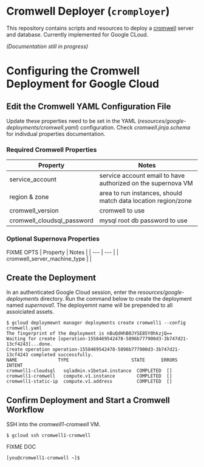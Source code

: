 # Cromwell Deployer (`cromployer`)

This repository contains scripts and resources to deploy a [cromwell][0] server and database. Currently implemented for Google CLoud.

_(Documentation still in progress)_

[0]: https://github.com/broadinstitute/cromwell
[1]: https://cloud.google.com

# Configuring the Cromwell Deployment for Google Cloud

## Edit the Cromwell YAML Configuration File

Update these properties need to be set in the YAML (*resources/google-deployments/cromwell.yaml*) configuration. Check _cromwell.jinja.schema_ for indivdual properties documentation.

### Required Cromwell Properties
| Property | Notes |
| --- | --- |
| service_account | service account email to have authorized on the supernova VM |
| region & zone | area to run instances, should match data location region/zone |
| cromwell_version | cromwell to use |
| cromwell_cloudsql_password | mysql root db password to use | 

### Optional Supernova Properties

FIXME OPTS
| Property | Notes |
| --- | --- |
| cromwell_server_machine_type | |

## Create the Deployment

In an authenticated Google Cloud session, enter the _resources/google-deployments_ directory. Run the command below to create the deployment named _supernova1_. The deployemnt name will be prepended to all assoiciated assets.
```
$ gcloud deploymewnt manager deployments create cromwell1 --config cromwell.yaml
The fingerprint of the deployment is nBuQdHhB0JYSE85Y0hkzjQ==
Waiting for create [operation-1558469542478-5896b777900d3-3b747d21-13cf4243]...done.                              
Create operation operation-1558469542478-5896b777900d3-3b747d21-13cf4243 completed successfully.
NAME               TYPE                       STATE      ERRORS  INTENT
cromwell1-cloudsql   sqladmin.v1beta4.instance  COMPLETED  []
cromwell1-cromwell   compute.v1.instance        COMPLETED  []
cromwell1-static-ip  compute.v1.address         COMPLETED  []
```
## Confirm Deployment and Start a Cromwell Workflow
SSH into the _cromwell1-cromwell_ VM.
```
$ gcloud ssh cromwell1-cromwell
```
FIXME DOC
```
[you@cromwell1-cromwell ~]$ 
```

